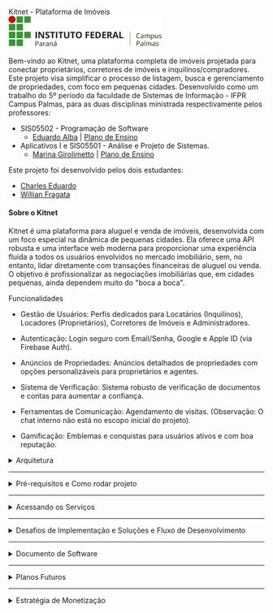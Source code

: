 Kitnet - Plataforma de Imóveis
 <img width="60%"  src="./imagesREADME/palmas-horizontal-2.png"/>


Bem-vindo ao Kitnet, uma plataforma completa de imóveis projetada para conectar proprietários, corretores de imóveis e inquilinos/compradores. Este projeto visa simplificar o processo de listagem, busca e gerenciamento de propriedades, com foco em pequenas cidades. Desenvolvido como um trabalho do 5º período da faculdade de Sistemas de Informação - IFPR Campus Palmas, para as duas disciplinas ministrada respectivamente pelos professores: 
- SIS05502 - Programação de Software
  - [Eduardo Alba](https://www.linkedin.com/in/eduardo-luiz-alba-ab373a166/) | [Plano de Ensino](https://ava.ifpr.edu.br/pluginfile.php/629041/mod_resource/content/0/Plano%20de%20Ensino%20-%20PSA%20I.pdf)
- Aplicativos I e SIS05501 - Análise e Projeto de Sistemas.
  - [Marina Girolimetto](https://www.linkedin.com/in/marina-girolimetto-93b8b3b3/) | [Plano de Ensino](https://ava.ifpr.edu.br/pluginfile.php/618802/mod_resource/content/3/Pr%C3%A9via_Plano_Ensino.pdf)

Este projeto foi desenvolvido pelos dois estudantes:
- [Charles Eduardo](https://www.linkedin.com/in/eduardomg12/)
- [Willian Fragata]()

#### Sobre o Kitnet

Kitnet é uma plataforma para aluguel e venda de imóveis, desenvolvida com um foco especial na dinâmica de pequenas cidades. Ela oferece uma API robusta e uma interface web moderna para proporcionar uma experiência fluida a todos os usuários envolvidos no mercado imobiliário, sem, no entanto, lidar diretamente com transações financeiras de aluguel ou venda. O objetivo é profissionalizar as negociações imobiliárias que, em cidades pequenas, ainda dependem muito do "boca a boca".

Funcionalidades

  - Gestão de Usuários: Perfis dedicados para Locatários (Inquilinos), Locadores (Proprietários), Corretores de Imóveis e Administradores.

  - Autenticação: Login seguro com Email/Senha, Google e Apple ID (via Firebase Auth).

  - Anúncios de Propriedades: Anúncios detalhados de propriedades com opções personalizáveis para proprietários e agentes.

  - Sistema de Verificação: Sistema robusto de verificação de documentos e contas para aumentar a confiança.

  - Ferramentas de Comunicação: Agendamento de visitas. (Observação: O chat interno não está no escopo inicial do projeto).

  - Gamificação: Emblemas e conquistas para usuários ativos e com boa reputação.

<details>
  <summary style="position:relative;">Arquitetura </summary>

#### Arquitetura

O Kitnet é construído como uma aplicação multi-serviço, orquestrada com Docker Compose para desenvolvimento local.

    Frontend: Aplicação Next.js (Node.js).

    Backend: API RESTful Spring Boot (Java).

    Banco de Dados: MySQL.

    CDN Temporário: Nginx para servir arquivos estáticos (para desenvolvimento local; migrará para armazenamento em nuvem como AWS S3/CloudFront futuramente).

</details>

---

<details>
  <summary style="position:relative;">Pré-requisitos e Como rodar projeto</summary>


#### Para configurar e executar o projeto Kitnet localmente usando Docker Compose.

#### Pré-requisitos

Certifique-se de ter um dos seguinte instalado em sua máquina:

  - Docker Desktop (inclui Docker Engine e Docker Compose) 
  - Docker Engine e Docker Compose separadamente.

Estrutura do Projeto
```json

kitnet-project/
├── backend/                  # Aplicação Spring Boot Java
│   ├── src/                  # Código fonte Java
│   ├── Dockerfile            # Dockerfile para build do backend
│   ├── .env                  # Variáveis de ambiente para rodar o projeto localmente
│   ├── .env.docker           # Variáveis de ambiente para rodar o projeto no Docker
│   └── ...
├── frontend/                 # Aplicação Next.js
│   ├── public/               # Ativos estáticos
│   ├── Dockerfile            # Dockerfile para build do frontend
│   ├── .env                  # Variáveis de ambiente para rodar o projeto localmente
o projeto no Docker
│   └── ...
├── db/                       # Scripts de inicialização do banco de dados (opcional)
│   └── init.sql
├── cdn-temp/                 # CDN Nginx temporário para arquivos estáticos locais
│   ├── files/                # Diretório para arquivos estáticos (ex: imagens carregadas)
│   ├── nginx.conf            # Configuração do Nginx
│   └── Dockerfile            # Dockerfile para o CDN
├── docker-compose.yml        # Orquestra todos os serviços
└── .env                      # Variáveis de ambiente para Docker Compose e serviços

```
#### Variáveis de Ambiente (.env)

Basicamente existm 4 envs no projeto, o backend possui duas envs, o root e o frontend  possuem apenas uma. 
Voce pode utilizar o .env.*.example como exemplos de como deve ser a estrutura da env.
Crie um arquivo .env na raiz do seu projeto (kitnet-project/). Este arquivo contém informações sensíveis e parâmetros de configuração para seus serviços.
Snippet de código

# .env (na raiz do seu projeto)

```json

# Database Configurations (HIGHLY SENSITIVE!)
DATABASE_NAME=kitnet
DATABASE_URL=jdbc:mysql://localhost:3306/kitnet?createDatabaseIfNotExist=true&useSSL=false&allowPublicKeyRetrieval=true&serverTimezone=America/Sao_Paulo
DATABASE_USERNAME=root
DATABASE_ROOT_PASSWORD=root
DATABASE_PASSWORD=root
DATABASE_DRIVER_CLASS_NAME=com.mysql.cj.jdbc.Driver

# Server Configurations
SERVER_PORT=8081
# Variables of frontend (se houver)
FRONTEND_PORT=3001
# Variables of temp CDN 
CDN_TEMP_PORT=8080

```

Importante: Substitua os valores de placeholder como as portas das instancias, senhas e usuarios do banco de dados se for necessario.

# backend/.env (backend)

```json

SPRING_APPLICATION_NAME=kitnet-backend

# Application Configurations
APP_BASE_URL=http://localhost:8081
APP_TOKEN_EXPIRY_MINUTES=15
APP_EMAIL_FROM=seu.email@gmail.com

# Email Server (SMTP) Configurations
MAIL_HOST=smtp.gmail.com
MAIL_PORT=587
MAIL_USERNAME=seu.email@gmail.com
MAIL_PASSWORD=passwordGenerateToApplications
MAIL_PROPERTIES_MAIL_SMTP_AUTH=true
# Set to true if the SMTP server requires authentication
MAIL_PROPERTIES_MAIL_SMTP_STARTTLS_ENABLE=true
# Enable STARTTLS for secure communication
MAIL_PROPERTIES_MAIL_SMTP_SSL_TRUST=smtp.gmail.com

# Database Configurations (HIGHLY SENSITIVE!)
DATABASE_URL=jdbc:mysql://localhost:3306/kitnet?createDatabaseIfNotExist=true&useSSL=false&allowPublicKeyRetrieval=true&serverTimezone=America/Sao_Paulo
DATABASE_USERNAME=root
DATABASE_ROOT_PASSWORD=root
DATABASE_PASSWORD=root
DATABASE_DRIVER_CLASS_NAME=com.mysql.cj.jdbc.Driver

# JPA/Hibernate Configurations
JPA_HIBERNATE_DDL_AUTO=update
# 'update' for development, 'none' or 'validate' for production
JPA_PROPERTIES_HIBERNATE_DIALECT=org.hibernate.dialect.MySQL8Dialect
JPA_SHOW_SQL=true
# Display SQL queries in the console (disable in production)
JPA_FORMAT_SQL=true
# Format SQL queries (disable in production)

# Server Configurations
SERVER_PORT=8081

# Spring Security Configurations (In-memory User - HIGHLY SENSITIVE for production environments)
# THIS USER IS FOR EXAMPLE OR LOCAL DEVELOPMENT/TESTING PURPOSES ONLY.
# In a real system, user authentication should be handled via a database or identity provider.
SECURITY_USER_NAME=user
SECURITY_USER_PASSWORD=password

# JWT Configurations (HIGHLY SENSITIVE!)
# JWT_SECRET should be a long and random string. Use a secure key generator!
# DO NOT USE THIS VALUE IN PRODUCTION!
JWT_SECRET=umaChaveSecretaMuitoLongaEComplexaParaAssinarTokensJWTQueDeveSerGuardadaComMuitoCuidadoKkjasskalj
JWT_EXPIRATION=86400000
# JWT token expiration time in milliseconds (24 hours)

FIREBASE_SERVICE_ACCOUNT_PATH=kitnetapi-firebase-adminsdk-xxxxx-xxxxxxxxxx.json

# Variables of frontend (se houver)
FRONTEND_PORT=3000

# Variables of temp CDN 
CDN_TEMP_PORT=8080

# Upload path for backend
APP_UPLOAD_LOCAL_BASE_PATH=./cdn-temp/files
 # Path inside the cdn_files volume
APP_CDN_TEMP_URL=http://cdn_temp:80 
# Access cdn_temp service by its name within Docker network

```

# backend/.env.docker (backend rodando no docker)

```json

SPRING_APPLICATION_NAME=kitnet-backend

# Application Configurations
APP_BASE_URL=http://localhost:8081
APP_TOKEN_EXPIRY_MINUTES=15
APP_EMAIL_FROM=seu.email@gmail.com

# Email Server (SMTP) Configurations
MAIL_HOST=smtp.gmail.com
MAIL_PORT=587
MAIL_USERNAME=seu.email@gmail.com
MAIL_PASSWORD=senhaGeradaPeloGmailParaAplicacoes
MAIL_PROPERTIES_MAIL_SMTP_AUTH=true
# Set to true if the SMTP server requires authentication
MAIL_PROPERTIES_MAIL_SMTP_STARTTLS_ENABLE=true
# Enable STARTTLS for secure communication
MAIL_PROPERTIES_MAIL_SMTP_SSL_TRUST=smtp.gmail.com

# Database Configurations (HIGHLY SENSITIVE!)
DATABASE_URL=jdbc:mysql://db:3306/${DATABASE_NAME}?createDatabaseIfNotExist=true&useSSL=false&allowPublicKeyRetrieval=true&serverTimezone=America/Sao_Paulo
DATABASE_USERNAME=${DATABASE_USERNAME}
DATABASE_PASSWORD=${DATABASE_PASSWORD}
DATABASE_DRIVER_CLASS_NAME=com.mysql.cj.jdbc.Driver

# JPA/Hibernate Configurations
JPA_HIBERNATE_DDL_AUTO=update
JPA_PROPERTIES_HIBERNATE_DIALECT=org.hibernate.dialect.MySQL8Dialect
JPA_SHOW_SQL=true
JPA_FORMAT_SQL=true

# Server Configurations
SERVER_PORT=8081

# Spring Security Configurations (In-memory User - for development ONLY)
SECURITY_USER_NAME=user
SECURITY_USER_PASSWORD=password

# JWT Configurations
JWT_SECRET=umaChaveSecretaMuitoLongaEComplexaParaAssinarTokensJWTQueDeveSerGuardadaComMuitoCuidadoJKAsjkk
JWT_EXPIRATION=86400000

FIREBASE_SERVICE_ACCOUNT_PATH=kitnetapi-firebase-adminsdk-xxxxx-xxxxxxxxxx.json

# DevTools specific flags (copied from docker-compose, but now in its own file)
SPRING_PROFILES_ACTIVE=dev
SPRING_DEVTOOLS_RESTART_ENABLED=true
SPRING_DEVTOOLS_RESTART_POLL_INTERVAL=1000
SPRING_DEVTOOLS_RESTART_QUIET_PERIOD=500
SPRING_DEVTOOLS_REMOTE_SECRET=${SPRING_DEVTOOLS_REMOTE_SECRET}

# Upload path for backend
APP_UPLOAD_LOCAL_BASE_PATH=../usr/share/nginx/html
 # Path inside the cdn_files volume
APP_CDN_TEMP_URL=http://localhost:8080 
# Access cdn_temp service by its name within Docker network

```

# frontend/.env (frontend)

```json

# frontend/.env.docker (for 'frontend' service)

# Backend API URL (accessing 'backend' service by name)
NEXT_PUBLIC_BACKEND_API_URL=http://backend:8081/api

# Temporary CDN URL (accessing 'cdn_temp' service by name)
NEXT_PUBLIC_CDN_TEMP_URL=http://cdn_temp:80

# Next.js environment (for dev mode)
NODE_ENV=development

```

Executando com Docker Compose

    Crie seu arquivo de conta de serviço Firebase: Baixe seu arquivo JSON de conta de serviço do Firebase Console (Configurações do projeto > Contas de serviço > Gerar nova chave privada) e coloque-o em backend/src/main/resources/. Atualize o FIREBASE_SERVICE_ACCOUNT_PATH em seu .env de acordo.


Navegue até o diretório raiz: Abra seu terminal e vá para o diretório kitnet-project/ onde seus arquivos docker-compose.yml e .env estão localizados.

Inicie os serviços:
```Bash

    docker-compose up --build

    # A flag --build garante que as imagens Docker sejam reconstruídas, capturando quaisquer alterações em seus Dockerfiles ou código. Para execuções subsequentes onde você alterou apenas o código do aplicativo (e não os Dockerfiles ou dependências), você pode omitir --build para uma inicialização mais rápida (docker-compose up).

    # A flag -d remove os logs no console

```

Caso esteja com duvida se as instancias estao rodando corretamente, utilize o comando para verificar:

```Bash

docker ps

```

</details>

--- 

<details>
  <summary style="position:relative;">Acessando os Serviços </summary>

#### Acessando os Serviços

Uma vez que todos os serviços estejam funcionando:

    Frontend (Next.js): Acesse sua aplicação no navegador em http://localhost:${FRONTEND_PORT} (ex: http://localhost:3000).

    Backend (Spring Boot API): A API é acessível em http://localhost:${SERVER_PORT}/api (ex: http://localhost:8081/api).

    CDN Temporário (Nginx): Arquivos estáticos (se houverem, colocados manualmente em cdn-temp/files/ para teste) podem ser acessados em http://localhost:${CDN_TEMP_PORT} (ex: http://localhost:8080).

    Banco de Dados MySQL: Você pode se conectar ao banco de dados MySQL de sua máquina host usando localhost:3306 com as credenciais definidas em seu .env.
</details>

--- 

<details>
  <summary style="position:relative;">Desafios de Implementação e Soluções e Fluxo de Desenvolvimento </summary>

#### Desafios de Implementação e Soluções

Durante o desenvolvimento do Kitnet, enfrentamos vários desafios comuns a projetos de software complexos. Aqui estão alguns dos mais notáveis e as abordagens que utilizamos para superá-los:

- Dificuldade inicial na modelagem de banco: inicialmente ocorreram impasses na modelagem do db pois parecia estar tudo perfeito porem quanto maior ficava a aplicao mais iam aparecendo problemas, tendo horas que tivemos que parar e pensar melhor para ver se aquele diagrama era o mais adequado para nossos problemas.
- Configuração de Ambiente com Docker Compose: A orquestração de múltiplos serviços (frontend, backend, banco de dados, CDN) com Docker Compose apresentou uma curva de aprendizado inicial. Desafios incluíram a configuração correta de redes, volumes persistentes para o banco de dados e variáveis de ambiente dinâmicas entre os serviços. A solução envolveu a criação de um arquivo docker-compose.yml robusto e um gerenciamento centralizado das variáveis de ambiente no arquivo .env da raiz.
- Upload e Gerenciamento de Arquivos Estáticos: Decidir onde e como armazenar imagens e documentos de forma eficiente e escalável foi um ponto crítico. Para o desenvolvimento, optamos por um CDN temporário baseado em Nginx que foi muito dificil a implementacao pois primeiramente apos muito esforco rodou no computador de um desenvolvedor mas nao rodou no computador do outro desenvolvedor =. A transição futura para soluções de armazenamento em nuvem (ex: AWS S3) resolverá os desafios de escalabilidade e latência em produção.

--- 

#### Desafios de Implementação e Soluções e Fluxo de Desenvolvimento (Hot-Reloading)

O hot-reloading está configurado para uma experiência de desenvolvimento mais fluida:

    Frontend (Next.js): Ao salvar alterações no código do frontend, o contêiner do frontend as detectará automaticamente e recompilará, refletindo as atualizações em seu navegador imediatamente.

    Backend (Spring Boot Java): Ao salvar alterações em seu código Java na IDE, a IDE as compilará automaticamente. O Spring Boot DevTools, executando dentro do contêiner do backend, detectará essas alterações compiladas através de volumes montados e reiniciará a aplicação automaticamente. Você verá mensagens como "Restarting main application..." nos logs do contêiner do backend.

</details>

---

<details>
  <summary style="position:relative;">Documento de Software </summary>

#### Documento de Software

Este projeto é acompanhado por um Documento de Software detalhado, que serve como um artefato crucial para a disciplina SIS05501 - Análise e Projeto de Sistemas. Este documento abrange os seguintes aspectos:

- Requisitos Funcionais e Não Funcionais: Uma análise aprofundada das necessidades do sistema, incluindo o que o Kitnet deve fazer (funcionalidades) e como ele deve se comportar (desempenho, segurança, usabilidade, etc.).

- Diagramas de Arquitetura: Representações visuais da estrutura do sistema, mostrando como os diferentes componentes (frontend, backend, banco de dados, CDN) se interagem. Inclui diagramas de componentes, implantação e visão geral da arquitetura.

- Diagramas de Casos de Uso: Ilustra as interações dos usuários com o sistema, descrevendo as funcionalidades a partir da perspectiva do ator.

- Modelagem de Dados (Diagrama de Entidade-Relacionamento): O design do banco de dados, mostrando as entidades e seus relacionamentos, garantindo a integridade e eficiência dos dados.

- Planejamento de Testes: Estratégias e planos para garantir a qualidade do software, cobrindo testes unitários, de integração e de sistema.

- Gerenciamento de Projeto: Cronogramas, atribuições de tarefas e metodologias utilizadas para gerenciar o ciclo de vida do desenvolvimento.

O Documento de Software pode ser encontrado no arquivo Documento Software KitNet - Analise e Projeto de Sistemas.pdf na raiz deste repositório. Ele é fundamental para entender as decisões de design, a lógica de negócios e a estrutura geral do projeto Kitnet.


</details>

--- 

<details>
  <summary style="position:relative;">Planos Futuros </summary>

#### Planos Futuros

O Kitnet é um projeto universitário com planos futuros ambiciosos, incluindo:

    Migrar o CDN temporário para uma solução nativa de nuvem (ex: AWS S3 + CloudFront).

    Implementar estratégias avançadas de monetização, como links de afiliados, cupons e opções de impulsionamento em níveis para propriedades e perfis de usuário.

    Expandir as funcionalidades de comunicação e negociação.

    Desenvolver o recurso de avaliações ou notas para o usuário.

    Implementar um painel de administração com gráficos e dashboards.

    Adicionar gerenciamento financeiro, como geração de boletos ou relatórios contábeis.

</details>

---

<details>
  <summary style="position:relative;">Estratégia de Monetização </summary>

#### Estratégia de Monetização

A monetização do Kitnet foca em serviços de valor agregado, sem tocar no dinheiro das transações de aluguel ou venda:

    Assinaturas Premium: Para corretores de imóveis, oferecendo recursos aprimorados e maior visibilidade.

    Impulsionamento de Propriedades: Promoção paga para aumentar a visibilidade de anúncios de propriedades nos resultados de pesquisa.

    Integração de Serviços de Terceiros: Parceria com provedores de serviços como limpeza, fotografia ou assistência jurídica, gerando comissões através de indicações.

    Insights de Dados: Potencial oferta de dados de mercado anonimizados e insights.

</details>